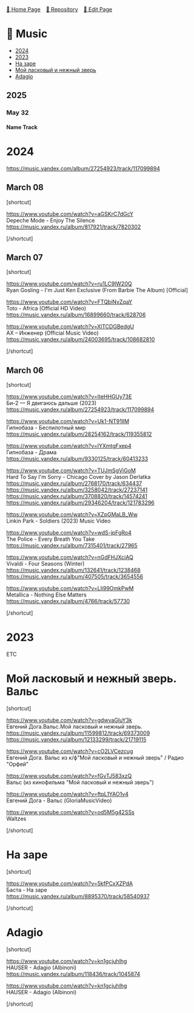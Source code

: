 <style>
	@import url("/utils/css/bootstrap-grid.css");
	@import url("/utils/css/iframe-youtube.css");
	h4 > a {
                color: initial;
        }
</style>
<script src="/shortcutsjs/shortcuts-v2.js" defer></script>


 [🚀 Home Page](https://andrewalevin.github.io/) &ensp;  [🏰 Repository](https://github.com/andrewalevin/andrewalevin.github.io) &ensp;  [🔨 Edit Page](https://github.com/andrewalevin/andrewalevin.github.io/edit/main/music.md)



# 🎸 Music

- [2024](#2024)
- [2023](#2023)
- [На заре]()
- [Мой ласковый и нежный зверь]()
- [Adagio](#adagio)

## 2025

### May 32

#### Name Track


# 2024

https://music.yandex.com/album/27254923/track/117099894


## March 08

[shortcut]

https://www.youtube.com/watch?v=aGSKrC7dGcY  
Depeche Mode - Enjoy The Silence  
https://music.yandex.ru/album/817921/track/7820302

[/shortcut]


## March 07

[shortcut]

https://www.youtube.com/watch?v=ru1LC9lW20Q  
Ryan Gosling - I'm Just Ken Exclusive (From Barbie The Album) [Official]

https://www.youtube.com/watch?v=FTQbiNvZqaY  
Toto - Africa (Official HD Video)  
https://music.yandex.ru/album/16899660/track/628706

https://www.youtube.com/watch?v=XlTCDGBedgU  
АХ – Инженер (Official Music Video)  
https://music.yandex.ru/album/24003695/track/108682810

[/shortcut]
	


## March 06

[shortcut]

https://www.youtube.com/watch?v=IteHHGUy73E  
Би-2 — Я двигаюсь дальше (2023)  
https://music.yandex.ru/album/27254923/track/117099894

https://www.youtube.com/watch?v=Uk1-NT91llM  
Гипнобаза - Беспилотный мир  
https://music.yandex.ru/album/28254162/track/119355812

https://www.youtube.com/watch?v=IYXmtgFxep4  
Гипнобаза - Драма  
https://music.yandex.ru/album/9330125/track/60413233

https://www.youtube.com/watch?v=TUJmSgViGoM  
Hard To Say I'm Sorry - Chicago Cover by Jason Derlatka  
https://music.yandex.ru/album/2768170/track/634437  
https://music.yandex.ru/album/3258042/track/27237141  
https://music.yandex.ru/album/3708820/track/14574241  
https://music.yandex.ru/album/29346204/track/121783296

https://www.youtube.com/watch?v=XZpGMaLB_Ww  
Linkin Park - Soldiers (2023) Music Video

https://www.youtube.com/watch?v=wdS-jpFgRo4  
The Police - Every Breath You Take  
https://music.yandex.ru/album/7315401/track/27965

https://www.youtube.com/watch?v=nGdFHJXciAQ  
Vivaldi - Four Seasons (Winter)  
https://music.yandex.ru/album/132641/track/1238468  
https://music.yandex.ru/album/407505/track/3654556

https://www.youtube.com/watch?v=Lli99OmkPwM  
Metallica - Nothing Else Matters  
https://music.yandex.ru/album/4766/track/57730

[/shortcut]


# 2023

ETC


# Мой ласковый и нежный зверь. Вальс

[shortcut]

https://www.youtube.com/watch?v=gdwvaGluY3k  
Евгений Дога.Вальс.Мой ласковый и нежный зверь.  
https://music.yandex.ru/album/11599812/track/69373009  
https://music.yandex.ru/album/12133299/track/21719115

https://www.youtube.com/watch?v=cO2LVCezcug  
Евгений Дога. Вальс из к/ф"Мой ласковый и нежный зверь" / Радио "Орфей"  

https://www.youtube.com/watch?v=fGvTJ583xzQ  
Вальс (из кинофильма "Мой ласковый и нежный зверь")
	
https://www.youtube.com/watch?v=ftpL1YAO1v4  
Евгений Дога - Вальс (GloriaMusicVideo)

https://www.youtube.com/watch?v=od5M5g42SSs  
Waltzes

[/shortcut]


# На заре

[shortcut]

https://www.youtube.com/watch?v=5kfPCxXZPdA  
Баста - На заре  
https://music.yandex.ru/album/8895370/track/58540937

[/shortcut]


# Adagio

[shortcut]

https://www.youtube.com/watch?v=kn1gcjuhlhg  
HAUSER - Adagio (Albinoni)  
https://music.yandex.ru/album/118436/track/1045874

https://www.youtube.com/watch?v=kn1gcjuhlhg  
HAUSER - Adagio (Albinoni)

[/shortcut]




